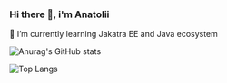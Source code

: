 ### Hi there 👋, i'm Anatolii
🌱 I’m currently learning Jakatra EE and Java ecosystem

![Anurag's GitHub stats](https://github-readme-stats.vercel.app/api?username=stasiukevych&count_private=true&show_icons=true&theme=radical\&rank_icon=github#gh-dark-mode-only)

![Top Langs](https://github-readme-stats.vercel.app/api/top-langs/?username=stasiukevych&count_private=true&theme=radical\&layout=compact)
